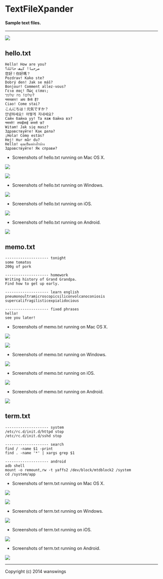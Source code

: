 TextFileXpander
====================
#### Sample text files.
*****
![](https://raw.github.com/wanswings/TextFileXpanderData/master/simple/screenshots/icon64x64.png)

hello.txt
--------------------
```
Hello! How are you?
مرحبا! كيف حالك؟
您好！你好嗎？
Pozdrav! Kako ste?
Dobrý den! Jak se máš?
Bonjour! Comment allez-vous?
Γεια σας! Πώς είσαι;
שלום! מה שלומך?
नमस्कार! आप कैसे हैं?
Ciao! Come stai?
こんにちは！元気ですか？
안녕하세요! 어떻게 지내세요?
Сайн байна уу! Та яаж байна вэ?
नमस्ते! तपाईंलाई कस्तो छ?
Witam! Jak się masz?
Здравствуйте! Как дела?
¡Hola! Cómo estás?
Hej! Hur mår du?
Hello! คุณเป็นอย่างไรบ้าง
Здравствуйте! Як справи?
```

* Screenshots of hello.txt running on Mac OS X.

![](https://raw.github.com/wanswings/TextFileXpanderData/master/simple/screenshots/screenshotM1.png)

![](https://raw.github.com/wanswings/TextFileXpanderData/master/simple/screenshots/screenshotM2.png)

* Screenshots of hello.txt running on Windows.

![](https://raw.github.com/wanswings/TextFileXpanderData/master/simple/screenshots/screenshotW1.png)

* Screenshots of hello.txt running on iOS.

![](https://raw.github.com/wanswings/TextFileXpanderData/master/simple/screenshots/screenshoti1.png)

* Screenshots of hello.txt running on Android.

![](https://raw.github.com/wanswings/TextFileXpanderData/master/simple/screenshots/screenshotA1.png)

memo.txt
--------------------
```
-------------------- tonight
some tomatos
200g of pork

-------------------- homework
Writing history of Grand Grandpa.
Find how to get up early.

-------------------- learn english
pneumonoultramicroscopicsiliconvolcanoconiosis
supercalifragilisticexpialidocious

-------------------- fixed phrases
hello!
see you later!
```

* Screenshots of memo.txt running on Mac OS X.

![](https://raw.github.com/wanswings/TextFileXpanderData/master/simple/screenshots/screenshotM3.png)

![](https://raw.github.com/wanswings/TextFileXpanderData/master/simple/screenshots/screenshotM4.png)

* Screenshots of memo.txt running on Windows.

![](https://raw.github.com/wanswings/TextFileXpanderData/master/simple/screenshots/screenshotW3.png)

* Screenshots of memo.txt running on iOS.

![](https://raw.github.com/wanswings/TextFileXpanderData/master/simple/screenshots/screenshoti3.png)

* Screenshots of memo.txt running on Android.

![](https://raw.github.com/wanswings/TextFileXpanderData/master/simple/screenshots/screenshotA3.png)


term.txt
--------------------
```
-------------------- system
/etc/rc.d/init.d/httpd stop
/etc/rc.d/init.d/sshd stop

-------------------- search
find / -name $1 -print
find . -name '*' | xargs grep $1

-------------------- android
adb shell
mount -o remount,rw -t yaffs2 /dev/block/mtdblock2 /system
cd /system/app
```

* Screenshots of term.txt running on Mac OS X.

![](https://raw.github.com/wanswings/TextFileXpanderData/master/simple/screenshots/screenshotM5.png)

![](https://raw.github.com/wanswings/TextFileXpanderData/master/simple/screenshots/screenshotM6.png)

* Screenshots of term.txt running on Windows.

![](https://raw.github.com/wanswings/TextFileXpanderData/master/simple/screenshots/screenshotW5.png)

* Screenshots of term.txt running on iOS.

![](https://raw.github.com/wanswings/TextFileXpanderData/master/simple/screenshots/screenshoti5.png)

* Screenshots of term.txt running on Android.

![](https://raw.github.com/wanswings/TextFileXpanderData/master/simple/screenshots/screenshotA5.png)

*****
Copyright (c) 2014 wanswings

